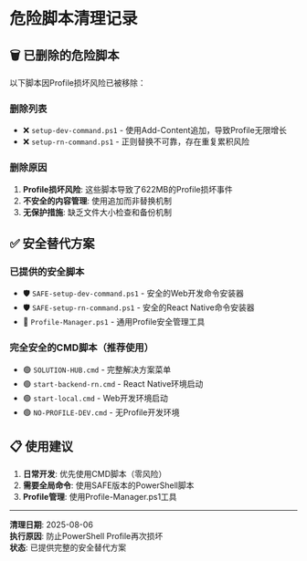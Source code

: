 # 危险脚本清理记录

## 🗑️ 已删除的危险脚本

以下脚本因Profile损坏风险已被移除：

### 删除列表
- ❌ `setup-dev-command.ps1` - 使用Add-Content追加，导致Profile无限增长
- ❌ `setup-rn-command.ps1` - 正则替换不可靠，存在重复累积风险

### 删除原因
1. **Profile损坏风险**: 这些脚本导致了622MB的Profile损坏事件
2. **不安全的内容管理**: 使用追加而非替换机制
3. **无保护措施**: 缺乏文件大小检查和备份机制

## ✅ 安全替代方案

### 已提供的安全脚本
- 🛡️ `SAFE-setup-dev-command.ps1` - 安全的Web开发命令安装器
- 🛡️ `SAFE-setup-rn-command.ps1` - 安全的React Native命令安装器  
- 🔧 `Profile-Manager.ps1` - 通用Profile安全管理工具

### 完全安全的CMD脚本（推荐使用）
- 🟢 `SOLUTION-HUB.cmd` - 完整解决方案菜单
- 🟢 `start-backend-rn.cmd` - React Native环境启动
- 🟢 `start-local.cmd` - Web开发环境启动
- 🟢 `NO-PROFILE-DEV.cmd` - 无Profile开发环境

## 📋 使用建议

1. **日常开发**: 优先使用CMD脚本（零风险）
2. **需要全局命令**: 使用SAFE版本的PowerShell脚本
3. **Profile管理**: 使用Profile-Manager.ps1工具

---

**清理日期**: 2025-08-06  
**执行原因**: 防止PowerShell Profile再次损坏  
**状态**: 已提供完整的安全替代方案